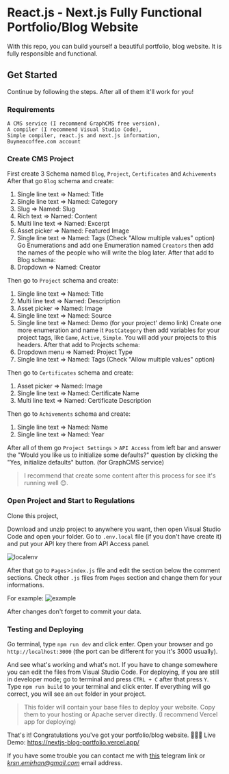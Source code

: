 # React.js - Next.js Fully Functional Portfolio/Blog Website
With this repo, you can build yourself a beautiful portfolio, blog website.
It is fully responsible and functional.

## Get Started
Continue by following the steps.
After all of them it'll work for you!

### Requirements
```
A CMS service (I recommend GraphCMS free version),
A compiler (I recommend Visual Studio Code),
Simple compiler, react.js and next.js information,
Buymeacoffee.com account
```

### Create CMS Project
First create 3 Schema named `Blog`, `Project`, `Certificates` and `Achivements`
After that go `Blog` schema and create:
1. Single line text => Named: Title
2. Single line text => Named: Category
3. Slug => Named: Slug
4. Rich text => Named: Content
5. Multi line text => Named: Excerpt
6. Asset picker => Named: Featured Image
7. Single line text => Named: Tags (Check "Allow multiple values" option)
Go Enumerations and add one Enumeration named `Creators` then add the names of the people who will write the blog later.
After that add to Blog schema:
8. Dropdown => Named: Creator

Then go to `Project` schema and create:
1. Single line text => Named: Title
2. Multi line text => Named: Description
3. Asset picker => Named: Image
4. Single line text => Named: Source
5. Single line text => Named: Demo (for your project' demo link)
Create one more enumeration and name it `PostCategory` then add variables for your project tags, like `Game`, `Active`, `Simple`. You will add your projects to this headers.
After that add to Projects schema:
6. Dropdown menu => Named: Project Type
7. Single line text => Named: Tags (Check "Allow multiple values" option)

Then go to `Certificates` schema and create:
1. Asset picker => Named: Image
2. Single line text => Named: Certificate Name
3. Multi line text => Named: Certificate Description

Then go to `Achivements` schema and create:
1. Single line text => Named: Name
2. Single line text => Named: Year

After all of them go `Project Settings` > `API Access` from left bar and answer the "Would you like us to initialize some defaults?" question by clicking the "Yes, initialize defaults" button. (for GraphCMS service)

> I recommend that create some content after this process for see it's running well 😊.

### Open Project and Start to Regulations
Clone this project,

Download and unzip project to anywhere you want, then open Visual Studio Code and open your folder.
Go to `.env.local` file (if you don't have create it) and put your API key there from API Access panel.

![localenv](https://i.ibb.co/5FvRLsc/envlocal.png)

After that go to `Pages`>`index.js` file and edit the section below the comment sections.
Check other `.js` files from `Pages` section and change them for your informations.

For example:
![example](https://i.ibb.co/cwbW1MJ/green.png)

After changes don't forget to commit your data.

### Testing and Deploying
Go terminal, type `npm run dev` and click enter.
Open your browser and go `http://localhost:3000` (the port can be different for you it's 3000 usually).

And see what's working and what's not. If you have to change somewhere you can edit the files from Visual Studio Code.
For deploying, if you are still in developer mode; go to terminal and press `CTRL + C` after that press `Y`.
Type `npm run build` to your terminal and click enter. If everything will go correct, you will see an `out` folder in your project.

>This folder will contain your base files to deploy your website. Copy them to your hosting or Apache server directly. (I recommend Vercel app for deploying)

That's it! Congratulations you've got your portfolio/blog website. 🎉🎉🎉
Live Demo: https://nextjs-blog-portfolio.vercel.app/

If you have some trouble you can contact me with [this](https://t.me/scalebit) telegram link or *krsn.emirhan@gmail.com* email address.
